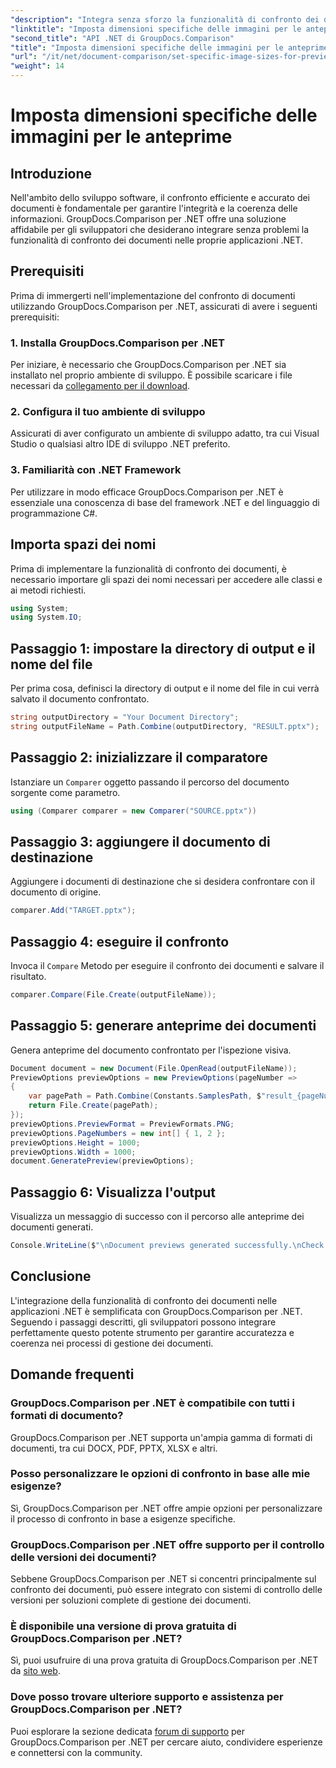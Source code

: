 ```yaml
---
"description": "Integra senza sforzo la funzionalità di confronto dei documenti nelle tue applicazioni .NET con GroupDocs.Comparison per .NET."
"linktitle": "Imposta dimensioni specifiche delle immagini per le anteprime"
"second_title": "API .NET di GroupDocs.Comparison"
"title": "Imposta dimensioni specifiche delle immagini per le anteprime"
"url": "/it/net/document-comparison/set-specific-image-sizes-for-previews/"
"weight": 14
---
```


# Imposta dimensioni specifiche delle immagini per le anteprime

## Introduzione
Nell'ambito dello sviluppo software, il confronto efficiente e accurato dei documenti è fondamentale per garantire l'integrità e la coerenza delle informazioni. GroupDocs.Comparison per .NET offre una soluzione affidabile per gli sviluppatori che desiderano integrare senza problemi la funzionalità di confronto dei documenti nelle proprie applicazioni .NET.
## Prerequisiti
Prima di immergerti nell'implementazione del confronto di documenti utilizzando GroupDocs.Comparison per .NET, assicurati di avere i seguenti prerequisiti:
### 1. Installa GroupDocs.Comparison per .NET
Per iniziare, è necessario che GroupDocs.Comparison per .NET sia installato nel proprio ambiente di sviluppo. È possibile scaricare i file necessari da [collegamento per il download](https://releases.groupdocs.com/comparison/net/).
### 2. Configura il tuo ambiente di sviluppo
Assicurati di aver configurato un ambiente di sviluppo adatto, tra cui Visual Studio o qualsiasi altro IDE di sviluppo .NET preferito.
### 3. Familiarità con .NET Framework
Per utilizzare in modo efficace GroupDocs.Comparison per .NET è essenziale una conoscenza di base del framework .NET e del linguaggio di programmazione C#.

## Importa spazi dei nomi
Prima di implementare la funzionalità di confronto dei documenti, è necessario importare gli spazi dei nomi necessari per accedere alle classi e ai metodi richiesti.
```csharp
using System;
using System.IO;
```
## Passaggio 1: impostare la directory di output e il nome del file
Per prima cosa, definisci la directory di output e il nome del file in cui verrà salvato il documento confrontato.
```csharp
string outputDirectory = "Your Document Directory";
string outputFileName = Path.Combine(outputDirectory, "RESULT.pptx");
```
## Passaggio 2: inizializzare il comparatore
Istanziare un `Comparer` oggetto passando il percorso del documento sorgente come parametro.
```csharp
using (Comparer comparer = new Comparer("SOURCE.pptx"))
```
## Passaggio 3: aggiungere il documento di destinazione
Aggiungere i documenti di destinazione che si desidera confrontare con il documento di origine.
```csharp
comparer.Add("TARGET.pptx");
```
## Passaggio 4: eseguire il confronto
Invoca il `Compare` Metodo per eseguire il confronto dei documenti e salvare il risultato.
```csharp
comparer.Compare(File.Create(outputFileName));
```
## Passaggio 5: generare anteprime dei documenti
Genera anteprime del documento confrontato per l'ispezione visiva.
```csharp
Document document = new Document(File.OpenRead(outputFileName));
PreviewOptions previewOptions = new PreviewOptions(pageNumber =>
{
    var pagePath = Path.Combine(Constants.SamplesPath, $"result_{pageNumber}.png");
    return File.Create(pagePath);
});
previewOptions.PreviewFormat = PreviewFormats.PNG;
previewOptions.PageNumbers = new int[] { 1, 2 };
previewOptions.Height = 1000;
previewOptions.Width = 1000;
document.GeneratePreview(previewOptions);
```
## Passaggio 6: Visualizza l'output
Visualizza un messaggio di successo con il percorso alle anteprime dei documenti generati.
```csharp
Console.WriteLine($"\nDocument previews generated successfully.\nCheck output in {outputDirectory}.");
```

## Conclusione
L'integrazione della funzionalità di confronto dei documenti nelle applicazioni .NET è semplificata con GroupDocs.Comparison per .NET. Seguendo i passaggi descritti, gli sviluppatori possono integrare perfettamente questo potente strumento per garantire accuratezza e coerenza nei processi di gestione dei documenti.
## Domande frequenti
### GroupDocs.Comparison per .NET è compatibile con tutti i formati di documento?
GroupDocs.Comparison per .NET supporta un'ampia gamma di formati di documenti, tra cui DOCX, PDF, PPTX, XLSX e altri.
### Posso personalizzare le opzioni di confronto in base alle mie esigenze?
Sì, GroupDocs.Comparison per .NET offre ampie opzioni per personalizzare il processo di confronto in base a esigenze specifiche.
### GroupDocs.Comparison per .NET offre supporto per il controllo delle versioni dei documenti?
Sebbene GroupDocs.Comparison per .NET si concentri principalmente sul confronto dei documenti, può essere integrato con sistemi di controllo delle versioni per soluzioni complete di gestione dei documenti.
### È disponibile una versione di prova gratuita di GroupDocs.Comparison per .NET?
Sì, puoi usufruire di una prova gratuita di GroupDocs.Comparison per .NET da [sito web](https://releases.groupdocs.com/).
### Dove posso trovare ulteriore supporto e assistenza per GroupDocs.Comparison per .NET?
Puoi esplorare la sezione dedicata [forum di supporto](https://forum.groupdocs.com/c/comparison/12) per GroupDocs.Comparison per .NET per cercare aiuto, condividere esperienze e connettersi con la community.